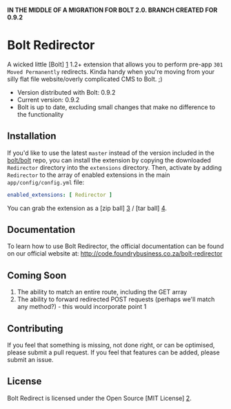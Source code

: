 **IN THE MIDDLE OF A MIGRATION FOR BOLT 2.0. BRANCH CREATED FOR 0.9.2**

Bolt Redirector
===============

A wicked little [Bolt] [1] 1.2+ extension that allows you to perform pre-app `301 Moved Permanently` redirects. Kinda handy when you're moving from your silly flat file website/overly complicated CMS to Bolt. ;)

- Version distributed with Bolt: 0.9.2
- Current version: 0.9.2
- Bolt is up to date, excluding small changes that make no difference to the functionality

Installation
------------

If you'd like to use the latest `master` instead of the version included in the [bolt/bolt](http://github.com/bolt/bolt) repo, you can install the extension by copying the downloaded `Redirector` directory into the `extensions` directory. Then, activate by adding `Redirector` to the array of enabled extensions in the main `app/config/config.yml` file:

```yml
enabled_extensions: [ Redirector ]
```

You can grab the extension as a [zip ball] [3] / [tar ball] [4].

Documentation
-------------

To learn how to use Bolt Redirector, the official documentation can be found on our official website at: http://code.foundrybusiness.co.za/bolt-redirector

Coming Soon
-----------

1. The ability to match an entire route, including the GET array
2. The ability to forward redirected POST requests (perhaps we'll match any method?) - this would incorporate point 1

Contributing
------------

If you feel that something is missing, not done right, or can be optimised, please submit a pull request. If you feel that features can be added, please submit an issue.

License
-------

Bolt Redirect is licensed under the Open Source [MIT License] [2].

  [1]: http://bolt.cm/                                  "Bolt"
  [2]: http://opensource.org/licenses/mit-license.php   "MIT License"
  [3]: https://github.com/foundry-code/bolt-redirector/zipball/master
  [4]: https://github.com/foundry-code/bolt-redirector/tarball/master
